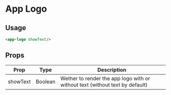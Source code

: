 # App Logo


## Usage

```html
<app-logo showText/>
```

## Props

| Prop | Type | Description |
| --- | --- | ---|
| showText | Boolean | Wether to render the app logo with or without text (without text by default) |
